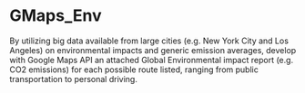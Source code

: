 # GMaps_Env

By utilizing big data available from large cities (e.g. New York City and Los Angeles) on environmental impacts and generic emission averages, develop with Google Maps API an attached Global Environmental impact report (e.g. CO2 emissions) for each possible route listed, ranging from public transportation to personal driving.
